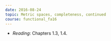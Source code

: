 ```yaml
---
date: 2016-08-24
topic: Metric spaces, completeness, continued
course: functional_fa16
---
```

- *Reading*: Chapters 1.3, 1.4.

